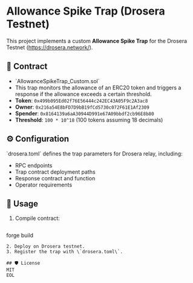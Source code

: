 # Allowance Spike Trap (Drosera Testnet)

This project implements a custom **Allowance Spike Trap** for the Drosera Testnet (https://drosera.network/).

## 📜 Contract
- \`AllowanceSpikeTrap_Custom.sol\`
- This trap monitors the allowance of an ERC20 token and triggers a response if the allowance exceeds a certain threshold.
- **Token**: `0x499b095Ed02f76E56444c242EC43A05F9c2A3ac8`
- **Owner**: `0x216a54E8bFD7D9bB19fCd5730c072F61E1Af2309`
- **Spender**: `0x8164139a6aA30944D991e67A09bbdf2cb96E8b80`
- **Threshold**: `100 * 10^18` (100 tokens assuming 18 decimals)

## ⚙️ Configuration
\`drosera.toml\` defines the trap parameters for Drosera relay, including:
- RPC endpoints
- Trap contract deployment paths
- Response contract and function
- Operator requirements

## 🚀 Usage
1. Compile contract:
   ```bash
forge build
```
2. Deploy on Drosera testnet.
3. Register the trap with \`drosera.toml\`.

## 🛡 License
MIT
EOL

